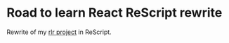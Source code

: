 # Road to learn React ReScript rewrite

Rewrite of my [rlr project](https://github.com/stevj/rlr) in ReScript.
